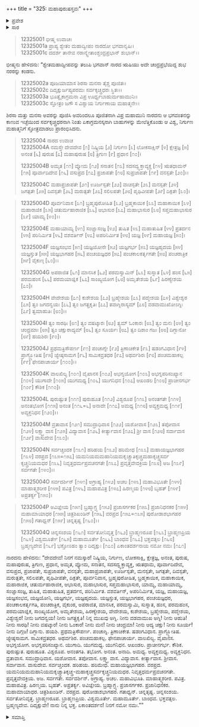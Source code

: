 +++
title = "325: ಮಹಾಪುರುಷಸ್ತವಃ"
+++

<details><summary>ಪ್ರವೇಶ</summary>


।।   ಓಂ ಓಂ ನಮೋ ನಾರಾಯಣಾಯ।।   ಶ್ರೀ ವೇದವ್ಯಾಸಾಯ ನಮಃ ।।

ಶ್ರೀ ಕೃಷ್ಣದ್ವೈಪಾಯನ ವೇದವ್ಯಾಸ ವಿರಚಿತ  

**ಶ್ರೀ ಮಹಾಭಾರತ**

**ಶಾಂತಿ ಪರ್ವ**

**ಮೋಕ್ಷಧರ್ಮ ಪರ್ವ**

**ಅಧ್ಯಾಯ 325**


</details>

<details><summary>ಸಾರ</summary>

ನಾರದಕೃತ ಭಗವನ್ನಾಮಸ್ತೋತ್ರ (1-4).


</details>


> 12325001 ಭೀಷ್ಮ ಉವಾಚ।  
12325001a ಪ್ರಾಪ್ಯ ಶ್ವೇತಂ ಮಹಾದ್ವೀಪಂ ನಾರದೋ ಭಗವಾನೃಷಿಃ।  
12325001c ದದರ್ಶ ತಾನೇವ ನರಾನ್ಶ್ವೇತಾಂಶ್ಚಂದ್ರಪ್ರಭಾನ್ ಶುಭಾನ್।।

ಭೀಷ್ಮನು ಹೇಳಿದನು: “ಶ್ವೇತಮಹಾದ್ವೀಪವನ್ನು ತಲುಪಿ ಭಗವಾನ್ ನಾರದ ಋಷಿಯು ಅದೇ ಚಂದ್ರಪ್ರಭೆಯಿದ್ದ ಶುಭ ನರರನ್ನು ಕಂಡನು.

> 12325002a ಪೂಜಯಾಮಾಸ ಶಿರಸಾ ಮನಸಾ ತೈಶ್ಚ ಪೂಜಿತಃ।  
12325002c ದಿದೃಕ್ಷುರ್ಜಪ್ಯಪರಮಃ ಸರ್ವಕೃಚ್ಚ್ರಧರಃ ಸ್ಥಿತಃ।।  
12325003a ಭೂತ್ವೈಕಾಗ್ರಮನಾ ವಿಪ್ರ ಊರ್ಧ್ವಬಾಹುರ್ಮಹಾಮುನಿಃ।  
12325003c ಸ್ತೋತ್ರಂ ಜಗೌ ಸ ವಿಶ್ವಾಯ ನಿರ್ಗುಣಾಯ ಮಹಾತ್ಮನೇ।।

ಶಿರಸಾ ಮತ್ತು ಮನಸಾ ಅವರನ್ನು ಪೂಜಿಸಿ ಅವರಿಂದಲೂ ಪೂಜಿತನಾಗಿ ವಿಪ್ರ ಮಹಾಮುನಿ ನಾರದನು ಆ ಭಗವಂತನನ್ನು ಕಾಣುವ ಇಚ್ಛೆಯಿಂದ ಸರ್ವಕೃಚ್ಚ್ರಧರನಾಗಿ ನಿಂತು ಏಕಾಗ್ರಮನಸ್ಕನಾಗಿ ಬಾಹುಗಳನ್ನು ಮೇಲೆತ್ತಿಕೊಂಡು ಆ ವಿಶ್ವ, ನಿರ್ಗುಣ ಮಹಾತ್ಮನಿಗೆ ಸ್ತೋತ್ರಮಾಡಲು ಪ್ರಾರಂಭಿಸಿದನು.

> 12325004 ನಾರದ ಉವಾಚ  
12325004A ನಮಸ್ತೇ ದೇವದೇವ [೧] ನಿಷ್ಕ್ರಿಯ [೨] ನಿರ್ಗುಣ [೩]  ಲೋಕಸಾಕ್ಷಿನ್ [೪] ಕ್ಷೇತ್ರಜ್ಞ [೫] ಅನಂತ [೬] 	ಪುರುಷ [೭] ಮಹಾಪುರುಷ [೮] ತ್ರಿಗುಣ [೯] ಪ್ರಧಾನ 	[೧೦]।  
> 
> 12325004B ಅಮೃತ [೧೧] ವ್ಯೋಮ [೧೨] ಸನಾತನ [೧೩] 	ಸದಸದ್ವ್ಯಕ್ತಾವ್ಯಕ್ತ [೧೪] ಋತಧಾಮನ್ [೧೫] 	ಪೂರ್ವಾದಿದೇವ [೧೬] ವಸುಪ್ರದ [೧೭] ಪ್ರಜಾಪತೇ 	[೧೮] ಸುಪ್ರಜಾಪತೇ [೧೯] ವನಸ್ಪತೇ [೨೦]।।  
> 
>12325004C ಮಹಾಪ್ರಜಾಪತೇ [೨೧] ಊರ್ಜಸ್ಪತೇ [೨೨] ವಾಚಸ್ಪತೇ 	[೨೩] ಮನಸ್ಪತೇ [೨೪] ಜಗತ್ಪತೇ [೨೫] ದಿವಸ್ಪತೇ [೨೬] 	ಮರುತ್ಪತೇ [೨೭] ಸಲಿಲಪತೇ [೨೮] ಪೃಥಿವೀಪತೇ [೨೯] 	ದಿಕ್ಪತೇ [೩೦]।  

>12325004D ಪೂರ್ವನಿವಾಸ [೩೧] ಬ್ರಹ್ಮಪುರೋಹಿತ [೩೨] 	ಬ್ರಹ್ಮಕಾಯಿಕ [೩೩] ಮಹಾಕಾಯಿಕ [೩೪] ಮಹಾರಾಜಿಕ 	[೩೫] ಚತುರ್ಮಹಾರಾಜಿಕ [೩೬] ಆಭಾಸುರ [೩೭] 	ಮಹಾಭಾಸುರ [೩೮] ಸಪ್ತಮಹಾಭಾಸುರ [೩೯] ಯಾಮ್ಯ 	[೪೦]।।  
> 
>12325004E ಮಹಾಯಾಮ್ಯ [೪೧] ಸಂಜ್ಞಾಸಂಜ್ಞ [೪೨] ತುಷಿತ [೪೩]
	ಮಹಾತುಷಿತ [೪೪] ಪ್ರತರ್ದನ [೪೫] ಪರಿನಿರ್ಮಿತ [೪೬] 
	ವಶವರ್ತಿನ್ [೪೭] ಅಪರಿನಿರ್ಮಿತ [೪೮] ಯಜ್ಞ [೪೯] 
	ಮಹಾಯಜ್ಞ [೫೦]।  
> 
> 12325004F ಯಜ್ಞಸಂಭವ [೫೧] ಯಜ್ಞಯೋನೇ [೫೨] ಯಜ್ಞಗರ್ಭ 	[೫೩] ಯಜ್ಞಹೃದಯ [೫೪] ಯಜ್ಞಸ್ತುತ [೫೫] 	ಯಜ್ಞಭಾಗಹರ [೫೬] ಪಂಚಯಜ್ಞಧರ [೫೭] 	ಪಂಚಕಾಲಕರ್ತೃಗತೇ [೫೮] ಪಂಚರಾತ್ರಿಕ [೫೯] ವೈಕುಣ್ಠ 	[೬೦]।।  
> 
>12325004G ಅಪರಾಜಿತ [೬೧] ಮಾನಸಿಕ [೬೨] ಪರಮಸ್ವಾಮಿನ್ 	[೬೩] ಸುಸ್ನಾತ [೬೪] ಹಂಸ [೬೫] ಪರಮಹಂಸ [೬೬] 	ಪರಮಯಾಜ್ಞಿಕ [೬೭] ಸಾಂಖ್ಯಯೋಗ [೬೮] 	ಅಮೃತೇಶಯ [೬೯] ಹಿರಣ್ಯೇಶಯ
	[೭೦]।  
> 
> 12325004H ವೇದೇಶಯ [೭೧] ಕುಶೇಶಯ [೭೨] ಬ್ರಹ್ಮೇಶಯ [೭೩]
	ಪದ್ಮೇಶಯ [೭೪] ವಿಶ್ವೇಶ್ವರ [೭೫] ತ್ವಂ ಜಗದನ್ವಯಃ 	[೭೬] ತ್ವಂ ಜಗತ್ಪ್ರಕೃತಿಃ [೭೭] ತವಾಗ್ನಿರಾಸ್ಯಮ್ [೭೮]
       ವಡವಾಮುಖೋಽಗ್ನಿಃ [೭೯] ತ್ವಮಾಹುತಿಃ [೮೦]।।  
> 
> 12325004I ತ್ವಂ ಸಾರಥಿಃ [೮೧] ತ್ವಂ ವಷಟ್ಕಾರಃ [೮೨] ತ್ವಮ್ 	ಓಂಕಾರಃ [೮೩] ತ್ವಂ ಮನಃ [೮೪] ತ್ವಂ ಚಂದ್ರಮಾಃ [೮೫] 	ತ್ವಂ ಚಕ್ಷುರಾದ್ಯಮ್ [೮೬] ತ್ವಂ ಸೂರ್ಯಃ [೮೭] ತ್ವಂ 	ದಿಶಾಂ ಗಜಃ [೮೮] ದಿಗ್ಭಾನೋ [೮೯] ಹಯಶಿರಃ [೯೦]।  
> 
>12325004J ಪ್ರಥಮತ್ರಿಸೌಪರ್ಣ [೯೧] ಪಂಚಾಗ್ನೇ [೯೨] ತ್ರಿಣಾಚಿಕೇತ 	[೯೩] ಷಡಂಗವಿಧಾನ [೯೪] ಪ್ರಾಗ್ಜ್ಯೋತಿಷ [೯೫] 	ಜ್ಯೇಷ್ಠಸಾಮಗ [೯೬] ಸಾಮಿಕವ್ರತಧರ [೯೭] ಅಥರ್ವಶಿರಃ 	[೯೮] ಪಂಚಮಹಾಕಲ್ಪ [೯೯] ಫೇನಪಾಚಾರ್ಯ [೧೦೦]।।  
> 
>12325004K ವಾಲಖಿಲ್ಯ [೧೦೧] ವೈಖಾನಸ [೧೦೨] ಅಭಗ್ನಯೋಗ 	[೧೦೩] ಅಭಗ್ನಪರಿಸಂಖ್ಯಾನ [೧೦೪] ಯುಗಾದೇ [೧೦೫] 	ಯುಗಮಧ್ಯ [೧೦೬] ಯುಗನಿಧನ [೧೦೭] ಆಖಂಡಲ 	[೧೦೮] ಪ್ರಾಚೀನಗರ್ಭ [೧೦೯] ಕೌಶಿಕ [೧೧೦]।  
> 
>12325004L ಪುರುಷ್ಟುತ [೧೧೧] ಪುರುಹೂತ [೧೧೨] ವಿಶ್ವರೂಪ 	[೧೧೩] ಅನಂತಗತೇ [೧೧೪] ಅನಂತಭೋಗ [೧೧೫] 	ಅನಂತ [೧೧೬=೬] ಅನಾದೇ [೧೧೭] ಅಮಧ್ಯ [೧೧೮] 	ಅವ್ಯಕ್ತಮಧ್ಯ [೧೧೯] ಅವ್ಯಕ್ತನಿಧನ [೧೨೦]।।  
> 
>12325004M ವ್ರತಾವಾಸ [೧೨೧] ಸಮುದ್ರಾಧಿವಾಸ [೧೨೨] 	ಯಶೋವಾಸ [೧೨೩] ತಪೋವಾಸ [೧೨೪] ಲಕ್ಷ್ಮ್ಯಾವಾಸ 	[೧೨೫] ವಿದ್ಯಾವಾಸ [೧೨೬] ಕೀರ್ತ್ಯಾವಾಸ [೧೨೭] ಶ್ರೀ	ವಾಸ [೧೨೮] ಸರ್ವಾವಾಸ [೧೨೯] ವಾಸುದೇವ [೧೩೦]।  
> 
>12325004N ಸರ್ವಚ್ಚಂದಕ [೧೩೧] ಹರಿಹಯ [೧೩೨] ಹರಿಮೇಧ 	[೧೩೩] ಮಹಾಯಜ್ಞಭಾಗಹರ [೧೩೪] ವರಪ್ರದ 	[೧೩೫=೧೫೭] 	ಯಮನಿಯಮಮಹಾನಿಯಮಕೃಚ್ಚ್ರಾತಿಕೃಚ್ಚ್ರಮಹಾಕೃಚ್ಚ್ರಸರ್ವ	ಕೃಚ್ಚ್ರನಿಯಮಧರ [೧೩೬] ನಿವೃತ್ತಧರ್ಮಪ್ರವಚನಗತೇ 	[೧೩೭] ಪ್ರವೃತ್ತವೇದಕ್ರಿಯ [೧೩೮] ಅಜ [೧೩೯] 	ಸರ್ವಗತೇ [೧೪೦]।।  
> 
>12325004O ಸರ್ವದರ್ಶಿನ್ [೧೪೧] ಅಗ್ರಾಹ್ಯ [೧೪೨] ಅಚಲ [೧೪೩]
	ಮಹಾವಿಭೂತೇ [೧೪೪] ಮಾಹಾತ್ಮ್ಯಶರೀರ [೧೪೫] 	ಪವಿತ್ರ [೧೪೬] ಮಹಾಪವಿತ್ರ [೧೪೭] ಹಿರಣ್ಮಯ [೧೪೮] 	ಬೃಹತ್ [೧೪೯] ಅಪ್ರತರ್ಕ್ಯ [೧೫೦]।  

> 12325004P ಅವಿಜ್ಞೇಯ [೧೫೧] ಬ್ರಹ್ಮಾಗ್ರ್ಯ [೧೫೨] ಪ್ರಜಾಸರ್ಗಕರ 	[೧೫೩] 	ಪ್ರಜಾನಿಧನಕರ [೧೫೪] ಮಹಾಮಾಯಾಧರ 	[೧೫೫] ಚಿತ್ರಶಿಖಂಡಿನ್ [೧೫೬] ವರಪ್ರದ 	[೧೫೭=೧೩೫] ಪುರೋಡಾಶಭಾಗಹರ [೧೫೮] 	ಗತಾಧ್ವನ್ [೧೫೯] ಚಿನ್ನತೃಷ್ಣ [೧೬೦]।।  
> 
>12325004Q ಚಿನ್ನಸಂಶಯ [೧೬೧] ಸರ್ವತೋನಿವೃತ್ತ [೧೬೨] 	ಬ್ರಾಹ್ಮಣರೂಪ [೧೬೩] ಬ್ರಾಹ್ಮಣಪ್ರಿಯ [೧೬೪] 	ವಿಶ್ವಮೂರ್ತೇ [೧೬೫] ಮಹಾಮೂರ್ತೇ [೧೬೬] 	ಬಾಂಧವ [೧೬೭] ಭಕ್ತವತ್ಸಲ [೧೬೮]
	ಬ್ರಹ್ಮಣ್ಯದೇವ [೧೬೯] ಭಕ್ತೋಽಹಂ ತ್ವಾಂ ದಿದೃಕ್ಷುಃ 	[೧೭೦] 	ಏಕಾಂತದರ್ಶನಾಯ ನಮೋ ನಮಃ [೧೭೧]
> 
ನಾರದನು ಹೇಳಿದನು:  “ದೇವದೇವ! ನಿನಗೆ ನಮಸ್ಕಾರ! ನಿಷ್ಕ್ರಿಯ, ನಿರ್ಗುಣ, ಲೋಕಸಾಕ್ಷಿ, ಕ್ಷೇತ್ರಜ್ಞ, ಅನಂತ, ಪುರುಷ, ಮಹಾಪುರುಷ, ತ್ರಿಗುಣ, ಪ್ರಧಾನ, ಅಮೃತ, ವ್ಯೋಮ, ಸನಾತನ, ಸದಸದ್ವ್ಯಕ್ತಾವ್ಯಕ್ತ, ಋತಧಾಮ, ಪೂರ್ವಾದಿದೇವ, ವಸುಪ್ರದ, ಪ್ರಜಾಪತೇ, ಸುಪ್ರಜಾಪತೇ, ವನಸ್ಪತೇ, ಮಹಾಪ್ರಜಾಪತೇ, ಊರ್ಜಸ್ಪತೇ, ಮನಸ್ಪತೇ, ಜಗತ್ಪತೇ, ದಿವಸ್ಪತೇ, ಮರುತ್ಪತೇ, ಸಲಿಲಪತೇ, ಪೃಥಿವೀಪತೇ, ದಿಕ್ಪತೇ, ಪೂರ್ವನಿವಾಸ, ಬ್ರಹ್ಮಪುರೋಹಿತ, ಬ್ರಹ್ಮಕಾಯಿಕ, ಮಹಾಕಾಯಿಕ, ಮಹಾರಾಜಿಕ, ಚತುರ್ಮಹಾರಾಜಿಕ, ಆಭಾಸುರ, ಮಹಾಭಾಸುರ, ಸಪ್ತಮಹಾಭಾಸುರ, ಯಾಮ್ಯ, ಮಹಾಯಾಮ್ಯ, ಸಂಜ್ಞಾಸಂಜ್ಞ, ತುಷಿತ, ಮಹಾತುಷಿತ, ಪ್ರತರ್ದನ, ಪರಿನಿರ್ಮಿತ. ವಶವರ್ತಿನ್, ಅಪರಿನಿರ್ಮಿತ, ಯಜ್ಞ, ಮಹಾಯಜ್ಞ, ಯಜ್ಞಸಂಭವ, ಯಜ್ಞಯೋನಿ, ಯಜ್ಞಗರ್ಭ, ಯಜ್ಞಹೃದಯ. ಯಜ್ಞಸ್ತುತ, ಯಜ್ಞಭಾಗಹರ, ಪಂಚಯಜ್ಞಧರ, ಪಂಚಕಾಲಕರ್ತೃಗತಿ, ಪಂಚರಾತ್ರಿಕ, ವೈಕುಂಠ, ಅಪರಾಜಿತ, ಮಾನಸಿಕ, ಪರಮಸ್ವಾಮಿ, ಸುಸ್ನಾತ, ಹಂಸ, ಪರಮಹಂಸ, ಪರಮಯಾಜ್ಞಿಕ, ಸಾಂಖ್ಯಯೋಗ, ಅಮೃತೇಶಯ, ಹಿರಣ್ಯೇಶಯ, ವೇದೇಶಯ, ಕುಶೇಶಯ, ಬ್ರಹ್ಮೇಶಯ, ಪದ್ಮೇಶಯ, ವಿಶ್ವೇಶ್ವರ! ನೀನು ಜಗದನ್ವಯ! ನೀನು ಜಗತ್ಪ್ರಕೃತಿ! ನಿನ್ನ ಮುಖವು  ಅಗ್ನಿ. ನೀನು ವಡವಾಮುಖ ಅಗ್ನಿ! ನೀನು ಆಹುತಿ! ನೀನು ಸಾರಥಿ! ನೀನು ವಷಟ್ಕಾರ! ನೀನು ಓಂಕಾರ! ನೀನು ಮನ! ನೀನು ಚಂದ್ರಮಾ! ನೀನು ಆದ್ಯ ಚಕ್ಷು! ನೀನು ಸೂರ್ಯ! ನೀನು ದಿಗ್ಗಜ! ದಿಗ್ಭಾನು. ಹಯಶಿ. ಪ್ರಥಮತ್ರಿಸೌಪರ್ಣ. ಪಂಚಾಗ್ನಿ. ತ್ರಿಣಾಚಿಕೇತ. ಷಡಂಗವಿಧಾನ. ಪ್ರಾಗ್ಜ್ಯೋತಿಷ. ಜ್ಯೇಷ್ಠಸಾಮಗ. ಸಾಮಿಕವ್ರತಧರ. ಅಥರ್ವಶಿರ. ಪಂಚಮಹಾಕಲ್ಪ. ಫೇನಪಾಚಾರ್ಯ. ವಾಲಖಿಲ್ಯ. ವೈಖಾನಸ. ಅಭಗ್ನಯೋಗ. ಅಭಗ್ನಪರಿಸಂಖ್ಯಾನ. ಯುಗಾದಿ. ಯುಗಮಧ್ಯ. ಯುಗನಿಧನ. ಆಖಂಡಲ. ಪ್ರಾಚೀನಗರ್ಭ. ಕೌಶಿಕ. ಪುರುಷ್ಟುತ. ಪುರುಹೂತ. ವಿಶ್ವರೂಪ. ಅನಂತಗತಿ. ತಭೋಗ. ಅನಂತ. ಅನಾದಿ. ಅಮಧ್ಯ. ಅವ್ಯಕ್ತಮಧ್ಯ. ಅವ್ಯಕ್ತನಿಧನ. ವ್ರತಾವಾಸ. ಸಮುದ್ರಾಧಿವಾಸ.	ಯಶೋವಾಸ. ತಪೋವಾಸ. ಲಕ್ಷ್ಮ್ಯಾವಾಸ. ವಿದ್ಯಾವಾಸ. ಕೀರ್ತ್ಯಾವಾಸ. ಶ್ರೀವಾಸ. ಸರ್ವಾವಾಸ. ವಾಸುದೇವ. ಸರ್ವಚ್ಚಂದಕ. ಹರಿಹಯ. ಹರಿಮೇಧ. ಮಹಾಯಜ್ಞಭಾಗಹರ. ವರಪ್ರದ. ಯಮನಿಯಮಮಹಾನಿಯಮಕೃಚ್ಚ್ರಾತಿಕೃಚ್ಚ್ರ-ಮಹಾಕೃಚ್ಚ್ರಸರ್ವಕೃಚ್ಚ್ರನಿಯಮಧರ. ನಿವೃತ್ತಧರ್ಮಪ್ರವಚನಗತೇ. ಪ್ರವೃತ್ತವೇದಕ್ರಿಯ. ಅಜ. ಸರ್ವಗತೇ. ಸರ್ವದರ್ಶಿನ್. ಅಗ್ರಾಹ್ಯ. ಅಚಲ. ಮಹಾವಿಭೂತಿ. ಮಾಹಾತ್ಮ್ಯಶರೀರ. ಪವಿತ್ರ. ಮಹಾಪವಿತ್ರ. ಹಿರಣ್ಮಯ. ಬೃಹತ್. ಅಪ್ರತರ್ಕ್ಯ. ಅವಿಜ್ಞೇಯ. ಬ್ರಹ್ಮಾಗ್ರ್ಯ. ಪ್ರಜಾಸರ್ಗಕರ. ಪ್ರಜಾನಿಧನಕರ. ಮಹಾಮಾಯಾಧರ. ಚಿತ್ರಶಿಖಂಡಿನ್. ವರಪ್ರದ. ಪುರೋಡಾಶಭಾಗಹರ. ಗತಾಧ್ವನ್. ಚಿನ್ನತೃಷ್ಣ. ಚಿನ್ನಸಂಶಯ. ಸರ್ವತೋನಿವೃತ್ತ. ಬ್ರಾಹ್ಮಣರೂಪ.  ಬ್ರಾಹ್ಮಣಪ್ರಿಯ. ವಿಶ್ವಮೂರ್ತೇ. ಮಹಾಮೂರ್ತೇ. ಬಾಂಧವ.  ಭಕ್ತವತ್ಸಲ. ಬ್ರಹ್ಮಣ್ಯದೇವ. ದಿದೃಕ್ಷುವೇ! ನಾನು ನಿನ್ನ ಭಕ್ತ. ಏಕಾಂತದರ್ಶನ! ನಿನಗೆ ನಮೋ ನಮಃ.””



<details><summary>ಸಮಾಪ್ತಿ</summary>

ಇತಿ ಶ್ರೀಮಹಾಭಾರತೇ ಶಾಂತಿ ಪರ್ವಣಿ ಮೋಕ್ಷಧರ್ಮ ಪರ್ವಣಿ ಮಹಾಪುರುಷಸ್ತವೋ ನಾಮ ಪಂಚವಿಂಶಾಧಿಕತ್ರಿಶತತಮೋಽಧ್ಯಾಯಃ।।  
ಇದು ಶ್ರೀಮಹಾಭಾರತದಲ್ಲಿ ಶಾಂತಿ ಪರ್ವದಲ್ಲಿ ಮೋಕ್ಷಧರ್ಮ ಪರ್ವದಲ್ಲಿ ಮಹಾಪುರುಷಸ್ತವ ಎನ್ನುವ ಮುನ್ನೂರಾಇಪ್ಪತ್ತೈದನೇ ಅಧ್ಯಾಯವು.


</details>
